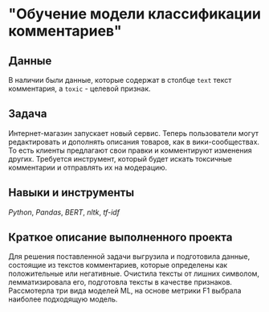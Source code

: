 # "Обучение модели классификации комментариев"


## Данные

В наличии были данные, которые содержат в столбце `text` текст комментария, а `toxic` - целевой признак.
  
## Задача

Интернет-магазин запускает новый сервис. Теперь пользователи могут редактировать и дополнять описания товаров, как в вики-сообществах. То есть клиенты предлагают свои правки и комментируют изменения других. Требуется инструмент, который будет искать токсичные комментарии и отправлять их на модерацию.
   
## Навыки и инструменты
*Python*, *Pandas*, *BERT*, *nltk*, *tf-idf*

## Краткое описание выполненного проекта
Для решения поставленной задачи выгрузила и подготовила данные, состоящие из текстов комментариев, которые определены как положительные или негативные. 
Очистила тексты от лишних символом, лемматизировала его, подготовла тексты в качестве признаков.
Рассмотерла три вида моделей ML, на основе метрики F1 выбрала наиболее подходящую модель.
